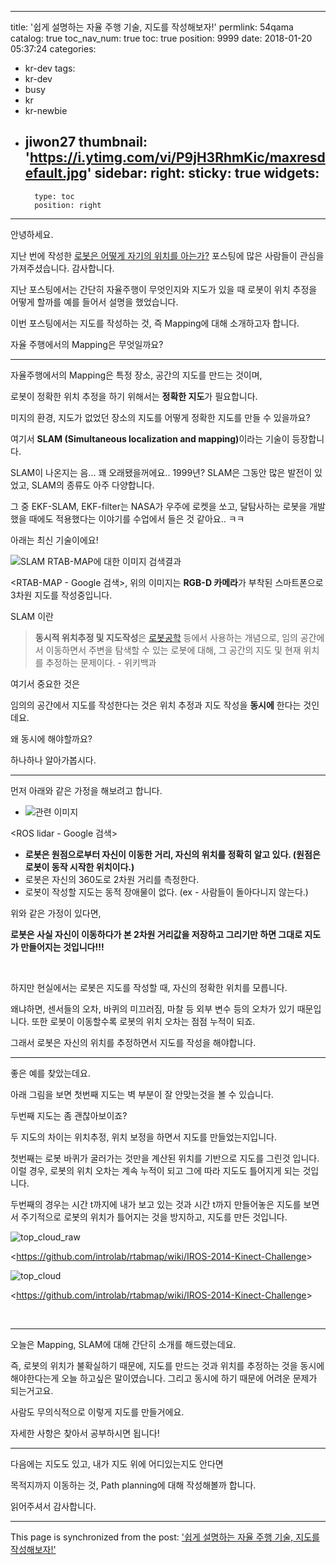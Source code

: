 
---
title: '쉽게 설명하는 자율 주행 기술, 지도를 작성해보자!'
permlink: 54qama
catalog: true
toc_nav_num: true
toc: true
position: 9999
date: 2018-01-20 05:37:24
categories:
- kr-dev
tags:
- kr-dev
- busy
- kr
- kr-newbie
- jiwon27
thumbnail: 'https://i.ytimg.com/vi/P9jH3RhmKic/maxresdefault.jpg'
sidebar:
    right:
        sticky: true
widgets:
    -
        type: toc
        position: right
---


안녕하세요.

지난 번에 작성한 <a href="https://busy.org/kr-dev/@jacobyu/7edaxv">로봇은 어떻게 자기의 위치를 아는가?</a> 포스팅에
많은 사람들이 관심을 가져주셨습니다. 감사합니다.

지난 포스팅에서는 간단히 자율주행이 무엇인지와 지도가 있을 때 로봇이 위치 추정을 어떻게 할까를 예를 들어서 설명을 했었습니다.

이번 포스팅에서는 지도를 작성하는 것, 즉 Mapping에 대해 소개하고자 합니다.

자율 주행에서의 Mapping은 무엇일까요?

<hr />

자율주행에서의 Mapping은 특정 장소, 공간의 지도를 만드는 것이며,

로봇이 정확한 위치 추정을 하기 위해서는 <strong>정확한 지도</strong>가 필요합니다.

미지의 환경, 지도가 없었던 장소의 지도를 어떻게 정확한 지도를 만들 수 있을까요?

여기서 <strong>SLAM (Simultaneous localization and mapping)</strong>이라는 기술이 등장합니다.

SLAM이 나온지는 음... 꽤 오래됐을꺼에요.. 1999년? 
SLAM은 그동안 많은 발전이 있었고, SLAM의 종류도 아주 다양합니다.

그 중 EKF-SLAM, EKF-filter는 NASA가 우주에 로켓을 쏘고, 달탐사하는 로봇을 개발했을 때에도 적용했다는 이야기를 수업에서 들은 것 같아요.. ㅋㅋ

아래는 최신 기술이에요!

<img src="https://i.ytimg.com/vi/P9jH3RhmKic/maxresdefault.jpg" alt="SLAM RTAB-MAP에 대한 이미지 검색결과" />

&lt;RTAB-MAP - Google 검색&gt;, 위의 이미지는 <strong>RGB-D 카메라</strong>가 부착된 스마트폰으로 3차원 지도를 작성중입니다.

SLAM 이란
<blockquote><b>동시적 위치추정 및 지도작성</b>은 <a title="로봇공학" href="https://ko.wikipedia.org/wiki/%EB%A1%9C%EB%B4%87%EA%B3%B5%ED%95%99">로봇공학</a> 등에서 사용하는 개념으로, 임의 공간에서 이동하면서 주변을 탐색할 수 있는 로봇에 대해, 그 공간의 지도 및 현재 위치를 추정하는 문제이다. - 위키백과</blockquote>
여기서 중요한 것은

임의의 공간에서 지도를 작성한다는 것은 위치 추정과 지도 작성을 <strong>동시에</strong> 한다는 것인데요.

왜 동시에 해야할까요?

하나하나 알아가봅시다.

<hr />

먼저 아래와 같은 가정을 해보려고 합니다.
<ul>
 	<li><img src="https://trac.vicos.si/ros/raw-attachment/wiki/Teaching/Exercises/Navigation/rviz_navigation.png" alt="관련 이미지" /></li>
</ul>
&lt;ROS lidar - Google 검색&gt;
<ul>
 	<li><strong>로봇은 원점으로부터 자신이 이동한 거리, 자신의 위치를 정확히 알고 있다. (원점은 로봇이 동작 시작한 위치이다.) </strong></li>
 	<li>로봇은 자신의 360도로 2차원 거리를 측정한다.</li>
 	<li>로봇이 작성할 지도는 동적 장애물이 없다. (ex - 사람들이 돌아다니지 않는다.)</li>
</ul>
위와 같은 가정이 있다면,

<strong>로봇은 사실 자신이 이동하다가 본 2차원 거리값을 저장하고 그리기만 하면 그대로 지도가 만들어지는 것입니다!!!</strong>

&nbsp;

하지만 현실에서는 로봇은 지도를 작성할 때, 자신의 정확한 위치를 모릅니다.

왜냐하면, 센서들의 오차, 바퀴의 미끄러짐, 마찰 등 외부 변수 등의 오차가 있기 때문입니다. 또한 로봇이 이동할수록 로봇의 위치 오차는 점점 누적이 되죠.

그래서 로봇은 자신의 위치를 추정하면서 지도를 작성을 해야합니다.

<hr />

좋은 예를 찾았는데요.

아래 그림을 보면 첫번째 지도는 벽 부분이 잘 안맞는것을 볼 수 있습니다.

두번째 지도는 좀 괜찮아보이죠?

두 지도의 차이는 위치추정, 위치 보정을 하면서 지도를 만들었는지입니다.

첫번째는 로봇 바퀴가 굴러가는 것만을 계산된 위치를 기반으로 지도를 그린것 입니다. 이럴 경우, 로봇의 위치 오차는 계속 누적이 되고 그에 따라 지도도 틀어지게 되는 것입니다.

두번째의 경우는 시간 t까지에 내가 보고 있는 것과 시간 t까지 만들어놓은 지도를 보면서 주기적으로 로봇의 위치가 틀어지는 것을 방지하고, 지도를 만든 것입니다.

<img src="https://raw.githubusercontent.com/wiki/introlab/rtabmap/doc/IROS-Kinect-Challenge/top_cloud_raw.png" alt="top_cloud_raw" />

&lt;https://github.com/introlab/rtabmap/wiki/IROS-2014-Kinect-Challenge&gt;

<img src="https://raw.githubusercontent.com/wiki/introlab/rtabmap/doc/IROS-Kinect-Challenge/top_cloud.png" alt="top_cloud" />

&lt;https://github.com/introlab/rtabmap/wiki/IROS-2014-Kinect-Challenge&gt;

&nbsp;

<hr />

오늘은 Mapping, SLAM에 대해 간단히 소개를 해드렸는데요.

즉, 로봇의 위치가 불확실하기 때문에, 
지도를 만드는 것과 위치를 추정하는 것을 동시에 해야한다는게 오늘 하고싶은 말이였습니다.
그리고 동시에 하기 때문에 어려운 문제가 되는거고요.

사람도 무의식적으로 이렇게 지도를 만들거에요.

자세한 사항은 찾아서 공부하시면 됩니다!

<hr />

다음에는 지도도 있고, 내가 지도 위에 어디있는지도 안다면

목적지까지 이동하는 것, Path planning에 대해 작성해볼까 합니다.

읽어주셔서 감사합니다.

- - -

This page is synchronized from the post: ['쉽게 설명하는 자율 주행 기술, 지도를 작성해보자!'](https://steemit.com/@jacobyu/54qama)
